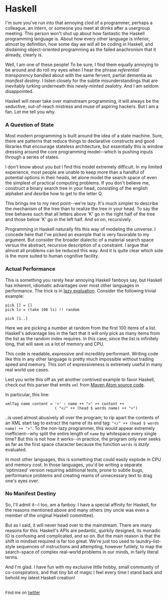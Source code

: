 <meta published="29 Jun 2011"/>
<meta tag="haskell"/>

# Haskell

I'm sure you've run into that annoying clod of a programmer, perhaps a colleague, an intern, or someone
you meet at drinks after a usergroup meeting. This person won't shut up about how fantastic
the Haskell programming language is. About how every other language is inferior, almost by definition,
how some day we will all be coding in Haskell, and disdaining object-oriented programming as the
failed anachronism that it already, clearly is.

Well, I am one of these people! To be sure, I find them equally annoying to be around and do roll my
eyes when I hear the phrase *referential transparency* bandied about with the same fervent, partial
dementia as *manifest destiny*. I listen closely for the subtle misunderstandings that are inevitably
lurking underneath this newly-minted zealotry. And I am seldom disappointed.

Haskell will never take over mainstream programming, it will always be the seductive, out-of-reach
mistress and muse of aspiring hackers. But I am a fan. Let me tell you why.

### A Question of State

Most modern programming is built around the idea of a state machine. Sure, there are patterns that
reduce things to declarative constructs and good libraries that encourage stateless architecture,
but essentially this is window dressing around the core programming model--which is pushing inputs
through a series of states.

I don't know about you but I find this model extremely difficult. In my limited experience, most people
are unable to keep more than a handful of potential options in their heads, let alone model the search
space of even the simplest of practical computing problems. If you don't believe me, construct a binary
search tree in your head, consisting of the english alphabet and desribe how to get to the letter Q.

This brings me to my next point--we're lazy. It's much simpler to describe the mechanism of the tree
than to realize the tree in your head. To say the tree behaves such that all letters above
'K' go in the right half of the tree and those below 'K' go in the left half. And so on, recursively.

Programming in Haskell naturally fits this way of modeling the universe. I concede here that I've
picked an example that is very favorable to my argument. But consider the broader dialectic of a material
search space versus the abstract, recursive description of a constraint. I argue that almost all problems
can be reduced this way. And it is quite clear which side is the more suited to human cognitive facility.

### Actual Performance

This is something you rarely hear annoying Haskell fanboys say, but Haskell has inherent, idiomatic
advantages over most other languages in performance. The trick is in [lazy evaluation](http://en.wikipedia.org/wiki/Lazy_evaluation).
Consider the following trivial example:

	pick [] = []
	pick ls = (take 100 ls) !! random

	pick [1..]

Here we are picking a number at random from the first 100 items of a list. Haskell's advantage lies in the
fact that it will only pick as many items from the list as the random index requires. In this
case, since the list is infinitely long, that will save us a lot of memory and CPU.

This code is readable, expressive and incredibly performant. Writing code like this in any other
language is pretty much impossible without trading speed and memory. This sort of expressiveness
is extremely useful in many real world use cases.

Lest you write this off as yet another contrived example to favor Haskell, check out this parser
that emits `xml` from [Maven Atom source code](https://github.com/dhanji/play/blob/master/hake.hs).

In particular, this line:

	xmlTag name content = '<' : name ++ ">" ++ content ++
	                      ( "</" ++ (head $ words name) ++ ">")

..is used almost abusively all over the program; to rip apart the contents of an XML start
tag to extract the name of its end tag: `"</" ++ (head $ words name) ++ ">"`. To the non-lazy
programmer, this would appear extremely inefficient--why split the entire length of `name` by whitespace
every single time? But this is not how it works--in practice, the program only ever seeks as far as
the first space character because the function `words` is *lazily* evaluated.

In most other languages, this is something that could easily explode in CPU and memory cost.
In those languages, you'd be writing a separate 'optimized' version requiring additional tests,
prone to subtle bugs, performance problems and creating reams of unnecessary text to drag one's
eyes over.

### No Manifest Destiny

So, I'll admit it--I too, am a fanboy. I have a special affinity for Haskell, for the reasons mentioned above
and many others (my uncle was even a member of the original Haskell committee).

But as I said, it will never head over to the mainstream.
There are many reasons for this: Haskell's APIs are pedantic, quirkily designed, its monadic IO is confusing
and complicated, and so on. But the main reason is that the shift in mindset required is far too great. We're
just too used to laundry-list-style sequences of instructions and attempting, however futilely, to
map the search-space of complex real-world problems in our minds, in fairly literal terms.

And I'm glad. I have fun with my exclusive little hobby, small community of co-conspirators, and
that tiny bit of magic I feel every time I stand back and behold my latest Haskell creation!

<br>

<div style="font-size: small;">Find me on <a href="http://twitter.com/dhanji">twitter</a></div>
